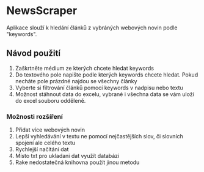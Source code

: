 # NewsScraper

Aplikace slouží k hledání článků z vybráných webových novin podle "keywords". 

## Návod použití
1. Zaškrtněte médium ze kterých chcete hledat keywords
2. Do textového pole napište podle kterých keywords chcete hledat. Pokud necháte pole prázdné najdou se všechny články
3. Vyberte si filtrování článků pomocí keywords v nadpisu nebo textu
4. Možnost stáhnout data do excelu, vybrané i všechna data se vám uloží do excel souboru odděleně.

### Možnosti rozšíření
1. Přidat více webových novin
2. Lepší vyhledávání v textu ne pomocí nejčastějších slov, či slovních spojení ale celého textu
3. Rychlejší načítání dat
4. Místo txt pro ukladani dat využít databázi
5. Rake nedostatečná knihovna použít jinou metodu



